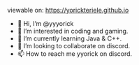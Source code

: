 viewable on: https://yorickteriele.github.io
- 👋 Hi, I’m @yyyorick
- 👀 I’m interested in coding and gaming.
- 🌱 I’m currently learning Java & C++.
- 💞️ I’m looking to collaborate on discord.
- 📫 How to reach me yyorick on discord.

<!---
yyyorick/yyyorick is a ✨ special ✨ repository because its `README.md` (this file) appears on your GitHub profile.
You can click the Preview link to take a look at your changes.
--->
